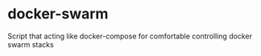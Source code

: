 # docker-swarm
Script that acting like docker-compose for comfortable controlling docker swarm stacks
